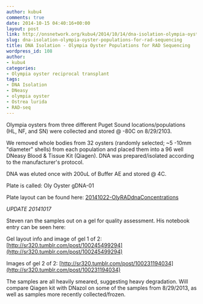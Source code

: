 ```yaml
---
author: kubu4
comments: true
date: 2014-10-15 04:40:16+00:00
layout: post
link: http://onsnetwork.org/kubu4/2014/10/14/dna-isolation-olympia-oyster-populations-for-rad-sequencing/
slug: dna-isolation-olympia-oyster-populations-for-rad-sequencing
title: DNA Isolation - Olympia Oyster Populations for RAD Sequencing
wordpress_id: 108
author:
- kubu4
categories:
- Olympia oyster reciprocal transplant
tags:
- DNA Isolation
- DNeasy
- olympia oyster
- Ostrea lurida
- RAD-seq
---
```


Olympia oysters from three different Puget Sound locations/populations (HL, NF, and SN) were collected and stored @ -80C on 8/29/2103.

We removed whole bodies from 32 oysters (randomly selected; ~5 -10mm "diameter" shells) from each population and placed them into a 96 well DNeasy Blood & Tissue Kit (Qiagen). DNA was prepared/isolated according to the manufacturer's protocol.

DNA was eluted once with 200uL of Buffer AE and stored @ 4C.

Plate is called: Oly Oyster gDNA-01

Plate layout can be found here: [20141022-OlyRADdnaConcentrations](https://docs.google.com/spreadsheets/d/1ikRj2DEvkgIyogSGpl2V_6a64XDUyCSlwdQFO8Qv1no/edit?usp=sharing)

_UPDATE 20141017_

Steven ran the samples out on a gel for quality assessment. His notebook entry can be seen here:

Gel layout info and image of gel 1 of 2: [http://sr320.tumblr.com/post/100245499294](http://sr320.tumblr.com/post/100245499294)

Images of gel 2 of 2: [http://sr320.tumblr.com/post/100231194034](http://sr320.tumblr.com/post/100231194034)

The samples are all heavily smeared, suggesting heavy degradation. Will compare Qiagen kit with DNazol on some of the samples from 8/29/2013, as well as samples more recently collected/frozen.
